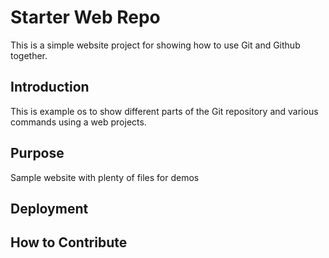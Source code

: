 # Starter Web Repo

This is a simple website project for showing how to use Git and Github together.

## Introduction 

This is example os to show different parts of the Git repository and various commands using a web projects.

## Purpose

Sample website with plenty of files for demos

## Deployment

## How to Contribute 
